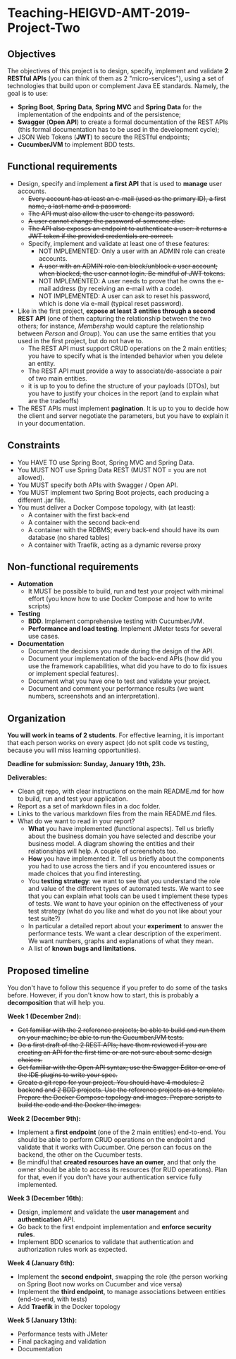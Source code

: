# Teaching-HEIGVD-AMT-2019-Project-Two
## Objectives

The objectives of this project is to design, specify, implement and validate **2 RESTful APIs** (you can think of them as 2 "micro-services"), using a set of technologies that build upon or complement Java EE standards. Namely, the goal is to use:

* **Spring Boot**, **Spring Data**, **Spring MVC** and **Spring Data** for the implementation of the endpoints and of the persistence;
* **Swagger** (**Open API**) to create a formal documentation of the REST APIs (this formal documentation has to be used in the development cycle);
* JSON Web Tokens (**JWT**) to secure the RESTful endpoints;
* **CucumberJVM** to implement BDD tests.

## Functional requirements

* Design, specify and implement **a first API** that is used to **manage** user accounts. 
  * ~~Every account has at least an e-mail (used as the primary ID), a first name, a last name and a password.~~
  * ~~The API must also allow the user to change its password.~~
  * ~~A user cannot change the password of someone else.~~
  * ~~The API also exposes an endpoint to authenticate a user: it returns a JWT token if the provided credentials are correct.~~
  * Specify, implement and validate at least one of these features:
    * NOT IMPLEMENTED: Only a user with an ADMIN role can create accounts.
    * ~~A user with an ADMIN role can block/unblock a user account; when blocked, the user cannot login. Be mindful of JWT tokens.~~
    * NOT IMPLEMENTED: A user needs to prove that he owns the e-mail address (by receiving an e-mail with a code).
    * NOT IMPLEMENTED: A user can ask to reset his password, which is done via e-mail (typical reset password).
* Like in the first project, **expose at least 3 entities through a second REST API** (one of them capturing the relationship between the two others; for instance, *Membership* would capture the relationship between *Person* and *Group*). You can use the same entities that you used in the first project, but do not have to.
  * The REST API must support CRUD operations on the 2 main entities; you have to specify what is the intended behavior when you delete an entity.
  * The REST API must provide a way to associate/de-associate a pair of two main entities.
  * it is up to you to define the structure of your payloads (DTOs), but you have to justify your choices in the report (and to explain what are the tradeoffs)
* The REST APIs must implement **pagination**. It is up to you to decide how the client and server negotiate the parameters, but you have to explain it in your documentation.

## Constraints

- You HAVE TO use Spring Boot, Spring MVC and Spring Data.
- You MUST NOT use Spring Data REST (MUST NOT = you are not allowed).
- You MUST specify both APIs with Swagger / Open API.
- You MUST implement two Spring Boot projects, each producing a different .jar file.
- You must deliver a Docker Compose topology, with (at least):
  - A container with the first back-end
  - A container with the second back-end
  - A container with the RDBMS; every back-end should have its own database (no shared tables)
  - A container with Traefik, acting as a dynamic reverse proxy

## Non-functional requirements

* **Automation**
  * It MUST be possible to build, run and test your project with minimal effort (you know how to use Docker Compose and how to write scripts)
* **Testing**
  * **BDD**. Implement comprehensive testing with CucumberJVM.
  * **Performance and load testing**. Implement JMeter tests for several use cases.
* **Documentation**
  * Document the decisions you made during the design of the API.
  * Document your implementation of the back-end APIs (how did you use the framework capabilities, what did you have to do to fix issues or implement special features).
  * Document what you have one to test and validate your project.
  * Document and comment your performance results (we want numbers, screenshots and an interpretation).

## Organization

**You will work in teams of 2 students**. For effective learning, it is important that each person works on every aspect (do not split code vs testing, because you will miss learning opportunities).

**Deadline for submission: Sunday, January 19th, 23h.**

**Deliverables:**

* Clean git repo, with clear instructions on the main README.md for how to build, run and test your application.
* Report as a set of markdown files in a doc folder.
* Links to the various markdown files from the main README.md files.
* What do we want to read in your report?
  * **What** you have implemented (functional aspects). Tell us briefly about the business domain you have selected and describe your business model. A diagram showing the entities and their relationships will help. A couple of screenshots too.
  * **How** you have implemented it. Tell us briefly about the components you had to use across the tiers and if you encountered issues or made choices that you find interesting.
  * You **testing strategy**: we want to see that you understand the role and value of the different types of automated tests. We want to see that you can explain what tools can be used t implement these types of tests. We want to have your opinion on the effectiveness of your test strategy (what do you like and what do you not like about your test suite?)
  * In particular a detailed report about your **experiment** to answer the performance tests. We want a clear description of the experiment. We want numbers, graphs and explanations of what they mean.
  * A list of **known bugs and limitations**.

## Proposed timeline

You don't have to follow this sequence if you prefer to do some of the tasks before. However, if you don't know how to start, this is probably a **decomposition** that will help you.

**Week 1 (December 2nd):**

* ~~Get familiar with the 2 reference projects; be able to build and run them on your machine; be able to run the CucumberJVM tests.~~
* ~~Do a first draft of the 2 REST APIs; have them reviewed if you are creating an API for the first time or are not sure about some design choices.~~
* ~~Get familiar with the Open API syntax; use the Swagger Editor or one of the IDE plugins to write your spec.~~
* ~~Create a git repo for your project. You should have 4 modules: 2 backend and 2 BDD projects. Use the reference projects as a template. Prepare the Docker Compose topology and images. Prepare scripts to build the code and the Docker the images.~~

**Week 2 (December 9th):**

* Implement a **first endpoint** (one of the 2 main entities) end-to-end. You should be able to perform CRUD operations on the endpoint and validate that it works with Cucumber. One person can focus on the backend, the other on the Cucumber tests.
* Be mindful that **created resources have an owner**, and that only the owner should be able to access its resources (for RUD operations). Plan for that, even if you don't have your authentication service fully implemented.

**Week 3 (December 16th):**

* Design, implement and validate the **user management** and **authentication** API.
* Go back to the first endpoint implementation and **enforce security rules**.
* Implement BDD scenarios to validate that authentication and authorization rules work as expected.

**Week 4 (January 6th):**

* Implement the **second endpoint**, swapping the role (the person working on Spring Boot now works on Cucumber and vice versa)
* Implement the **third endpoint**, to manage associations between entities (end-to-end, with tests)
* Add **Traefik** in the Docker topology

**Week 5 (January 13th):**

* Performance tests with JMeter
* Final packaging and validation
* Documentation

